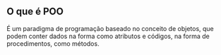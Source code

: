 ## O que é POO

É um paradigma de programação baseado no conceito de objetos, que podem conter
dados na forma como atributos e códigos, na forma de procedimentos, como métodos.